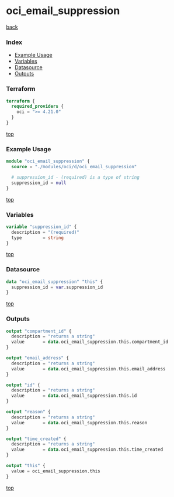 # oci_email_suppression

[back](../oci.md)

### Index

- [Example Usage](#example-usage)
- [Variables](#variables)
- [Datasource](#datasource)
- [Outputs](#outputs)

### Terraform

```terraform
terraform {
  required_providers {
    oci = ">= 4.21.0"
  }
}
```

[top](#index)

### Example Usage

```terraform
module "oci_email_suppression" {
  source = "./modules/oci/d/oci_email_suppression"

  # suppression_id - (required) is a type of string
  suppression_id = null
}
```

[top](#index)

### Variables

```terraform
variable "suppression_id" {
  description = "(required)"
  type        = string
}
```

[top](#index)

### Datasource

```terraform
data "oci_email_suppression" "this" {
  suppression_id = var.suppression_id
}
```

[top](#index)

### Outputs

```terraform
output "compartment_id" {
  description = "returns a string"
  value       = data.oci_email_suppression.this.compartment_id
}

output "email_address" {
  description = "returns a string"
  value       = data.oci_email_suppression.this.email_address
}

output "id" {
  description = "returns a string"
  value       = data.oci_email_suppression.this.id
}

output "reason" {
  description = "returns a string"
  value       = data.oci_email_suppression.this.reason
}

output "time_created" {
  description = "returns a string"
  value       = data.oci_email_suppression.this.time_created
}

output "this" {
  value = oci_email_suppression.this
}
```

[top](#index)